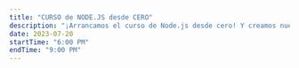 ```yaml
---
title: "CURSO de NODE.JS desde CERO"
description: "¡Arrancamos el curso de Node.js desde cero! Y creamos nuestra primera API."
date: 2023-07-20
startTime: "6:00 PM"
endTime: "9:00 PM"
---
```

